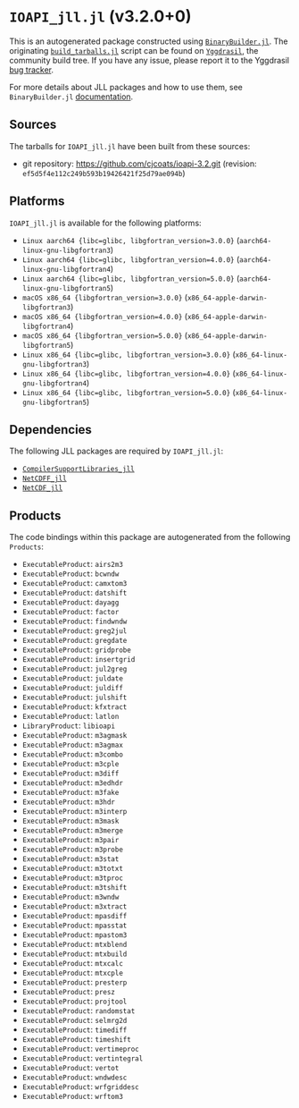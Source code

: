 # `IOAPI_jll.jl` (v3.2.0+0)

This is an autogenerated package constructed using [`BinaryBuilder.jl`](https://github.com/JuliaPackaging/BinaryBuilder.jl). The originating [`build_tarballs.jl`](https://github.com/JuliaPackaging/Yggdrasil/blob/43afa9aeaabfd24ac1e372c8f95e242c5bd309fb/I/IOAPI/build_tarballs.jl) script can be found on [`Yggdrasil`](https://github.com/JuliaPackaging/Yggdrasil/), the community build tree.  If you have any issue, please report it to the Yggdrasil [bug tracker](https://github.com/JuliaPackaging/Yggdrasil/issues).

For more details about JLL packages and how to use them, see `BinaryBuilder.jl` [documentation](https://juliapackaging.github.io/BinaryBuilder.jl/dev/jll/).

## Sources

The tarballs for `IOAPI_jll.jl` have been built from these sources:

* git repository: https://github.com/cjcoats/ioapi-3.2.git (revision: `ef5d5f4e112c249b593b19426421f25d79ae094b`)

## Platforms

`IOAPI_jll.jl` is available for the following platforms:

* `Linux aarch64 {libc=glibc, libgfortran_version=3.0.0}` (`aarch64-linux-gnu-libgfortran3`)
* `Linux aarch64 {libc=glibc, libgfortran_version=4.0.0}` (`aarch64-linux-gnu-libgfortran4`)
* `Linux aarch64 {libc=glibc, libgfortran_version=5.0.0}` (`aarch64-linux-gnu-libgfortran5`)
* `macOS x86_64 {libgfortran_version=3.0.0}` (`x86_64-apple-darwin-libgfortran3`)
* `macOS x86_64 {libgfortran_version=4.0.0}` (`x86_64-apple-darwin-libgfortran4`)
* `macOS x86_64 {libgfortran_version=5.0.0}` (`x86_64-apple-darwin-libgfortran5`)
* `Linux x86_64 {libc=glibc, libgfortran_version=3.0.0}` (`x86_64-linux-gnu-libgfortran3`)
* `Linux x86_64 {libc=glibc, libgfortran_version=4.0.0}` (`x86_64-linux-gnu-libgfortran4`)
* `Linux x86_64 {libc=glibc, libgfortran_version=5.0.0}` (`x86_64-linux-gnu-libgfortran5`)

## Dependencies

The following JLL packages are required by `IOAPI_jll.jl`:

* [`CompilerSupportLibraries_jll`](https://github.com/JuliaBinaryWrappers/CompilerSupportLibraries_jll.jl)
* [`NetCDFF_jll`](https://github.com/JuliaBinaryWrappers/NetCDFF_jll.jl)
* [`NetCDF_jll`](https://github.com/JuliaBinaryWrappers/NetCDF_jll.jl)

## Products

The code bindings within this package are autogenerated from the following `Products`:

* `ExecutableProduct`: `airs2m3`
* `ExecutableProduct`: `bcwndw`
* `ExecutableProduct`: `camxtom3`
* `ExecutableProduct`: `datshift`
* `ExecutableProduct`: `dayagg`
* `ExecutableProduct`: `factor`
* `ExecutableProduct`: `findwndw`
* `ExecutableProduct`: `greg2jul`
* `ExecutableProduct`: `gregdate`
* `ExecutableProduct`: `gridprobe`
* `ExecutableProduct`: `insertgrid`
* `ExecutableProduct`: `jul2greg`
* `ExecutableProduct`: `juldate`
* `ExecutableProduct`: `juldiff`
* `ExecutableProduct`: `julshift`
* `ExecutableProduct`: `kfxtract`
* `ExecutableProduct`: `latlon`
* `LibraryProduct`: `libioapi`
* `ExecutableProduct`: `m3agmask`
* `ExecutableProduct`: `m3agmax`
* `ExecutableProduct`: `m3combo`
* `ExecutableProduct`: `m3cple`
* `ExecutableProduct`: `m3diff`
* `ExecutableProduct`: `m3edhdr`
* `ExecutableProduct`: `m3fake`
* `ExecutableProduct`: `m3hdr`
* `ExecutableProduct`: `m3interp`
* `ExecutableProduct`: `m3mask`
* `ExecutableProduct`: `m3merge`
* `ExecutableProduct`: `m3pair`
* `ExecutableProduct`: `m3probe`
* `ExecutableProduct`: `m3stat`
* `ExecutableProduct`: `m3totxt`
* `ExecutableProduct`: `m3tproc`
* `ExecutableProduct`: `m3tshift`
* `ExecutableProduct`: `m3wndw`
* `ExecutableProduct`: `m3xtract`
* `ExecutableProduct`: `mpasdiff`
* `ExecutableProduct`: `mpasstat`
* `ExecutableProduct`: `mpastom3`
* `ExecutableProduct`: `mtxblend`
* `ExecutableProduct`: `mtxbuild`
* `ExecutableProduct`: `mtxcalc`
* `ExecutableProduct`: `mtxcple`
* `ExecutableProduct`: `presterp`
* `ExecutableProduct`: `presz`
* `ExecutableProduct`: `projtool`
* `ExecutableProduct`: `randomstat`
* `ExecutableProduct`: `selmrg2d`
* `ExecutableProduct`: `timediff`
* `ExecutableProduct`: `timeshift`
* `ExecutableProduct`: `vertimeproc`
* `ExecutableProduct`: `vertintegral`
* `ExecutableProduct`: `vertot`
* `ExecutableProduct`: `wndwdesc`
* `ExecutableProduct`: `wrfgriddesc`
* `ExecutableProduct`: `wrftom3`
